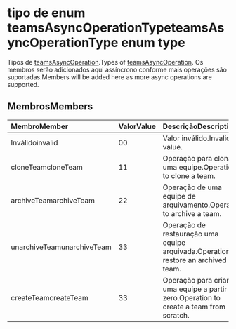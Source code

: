 # <a name="teamsasyncoperationtype-enum-type"></a><span data-ttu-id="45175-101">tipo de enum teamsAsyncOperationType</span><span class="sxs-lookup"><span data-stu-id="45175-101">teamsAsyncOperationType enum type</span></span>



<span data-ttu-id="45175-102">Tipos de [teamsAsyncOperation](teamsasyncoperation.md).</span><span class="sxs-lookup"><span data-stu-id="45175-102">Types of [teamsAsyncOperation](teamsasyncoperation.md).</span></span> <span data-ttu-id="45175-103">Os membros serão adicionados aqui assíncrono conforme mais operações são suportadas.</span><span class="sxs-lookup"><span data-stu-id="45175-103">Members will be added here as more async operations are supported.</span></span>

## <a name="members"></a><span data-ttu-id="45175-104">Membros</span><span class="sxs-lookup"><span data-stu-id="45175-104">Members</span></span>

| <span data-ttu-id="45175-105">Membro</span><span class="sxs-lookup"><span data-stu-id="45175-105">Member</span></span> | <span data-ttu-id="45175-106">Valor</span><span class="sxs-lookup"><span data-stu-id="45175-106">Value</span></span>| <span data-ttu-id="45175-107">Descrição</span><span class="sxs-lookup"><span data-stu-id="45175-107">Description</span></span> |
|:---------------|:--------|:----------|
|<span data-ttu-id="45175-108">Inválido</span><span class="sxs-lookup"><span data-stu-id="45175-108">invalid</span></span>|<span data-ttu-id="45175-109">0</span><span class="sxs-lookup"><span data-stu-id="45175-109">0</span></span>|<span data-ttu-id="45175-110">Valor inválido.</span><span class="sxs-lookup"><span data-stu-id="45175-110">Invalid value.</span></span>|
|<span data-ttu-id="45175-111">cloneTeam</span><span class="sxs-lookup"><span data-stu-id="45175-111">cloneTeam</span></span>|<span data-ttu-id="45175-112">1</span><span class="sxs-lookup"><span data-stu-id="45175-112">1</span></span>|<span data-ttu-id="45175-113">Operação para clonar uma equipe.</span><span class="sxs-lookup"><span data-stu-id="45175-113">Operation to clone a team.</span></span>|
|<span data-ttu-id="45175-114">archiveTeam</span><span class="sxs-lookup"><span data-stu-id="45175-114">archiveTeam</span></span>|<span data-ttu-id="45175-115">2</span><span class="sxs-lookup"><span data-stu-id="45175-115">2</span></span>|<span data-ttu-id="45175-116">Operação de uma equipe de arquivamento.</span><span class="sxs-lookup"><span data-stu-id="45175-116">Operation to archive a team.</span></span>|
|<span data-ttu-id="45175-117">unarchiveTeam</span><span class="sxs-lookup"><span data-stu-id="45175-117">unarchiveTeam</span></span>|<span data-ttu-id="45175-118">3</span><span class="sxs-lookup"><span data-stu-id="45175-118">3</span></span>|<span data-ttu-id="45175-119">Operação de restauração uma equipe arquivada.</span><span class="sxs-lookup"><span data-stu-id="45175-119">Operation to restore an archived team.</span></span>|
|<span data-ttu-id="45175-120">createTeam</span><span class="sxs-lookup"><span data-stu-id="45175-120">createTeam</span></span>|<span data-ttu-id="45175-121">3</span><span class="sxs-lookup"><span data-stu-id="45175-121">3</span></span>|<span data-ttu-id="45175-122">Operação para criar uma equipe a partir do zero.</span><span class="sxs-lookup"><span data-stu-id="45175-122">Operation to create a team from scratch.</span></span>|

